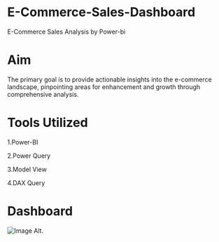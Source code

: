 # E-Commerce-Sales-Dashboard
E-Commerce Sales Analysis by Power-bi
# Aim
The primary goal is to provide actionable insights into the e-commerce landscape, pinpointing areas for enhancement and growth through comprehensive analysis.
# Tools Utilized
1.Power-BI

2.Power Query

3.Model View

4.DAX Query

# Dashboard
 ![Image Alt](image_url). 

